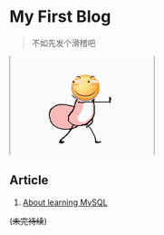 # My First Blog

>不如先发个滑稽吧

![](./img/happy_fox.gif)

## Article
1. [About learning MySQL](./article/mysql.md)


(~~未完待续~~)